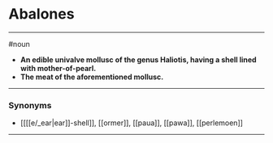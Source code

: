 # Abalones
---
#noun
- **An edible univalve mollusc of the genus Haliotis, having a shell lined with mother-of-pearl.**
- **The meat of the aforementioned mollusc.**
---
### Synonyms
- [[[[e/_ear|ear]]-shell]], [[ormer]], [[paua]], [[pawa]], [[perlemoen]]
---
